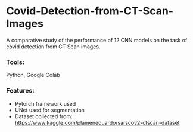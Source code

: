 # Covid-Detection-from-CT-Scan-Images
A comparative study of the performance of 12 CNN models on the task of covid detection from CT Scan images. 

### Tools:
Python, Google Colab 

### Features:


* Pytorch framework used
* UNet used for segmentation 
* Dataset collected from: https://www.kaggle.com/plameneduardo/sarscov2-ctscan-dataset

